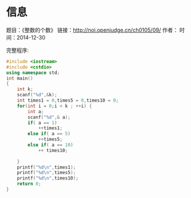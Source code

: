 ﻿# 信息
题目：《整数的个数》
链接：http://noi.openjudge.cn/ch0105/09/
作者：
时间：2014-12-30  


完整程序:
```cpp
#include <iostream>
#include <cstdio>
using namespace std;
int main()
{
	int k;
	scanf("%d",&k);
	int times1 = 0,times5 = 0,times10 = 0;
	for(int i = 0;i < k ; ++i) {
		int a;
		scanf("%d",& a);
		if( a == 1)
			++times1;
		else if( a == 5)
			++times5;
		else if( a == 10)
			++ times10;
		
	}
	printf("%d\n",times1);
	printf("%d\n",times5);
	printf("%d\n",times10);
	return 0;
}

```

